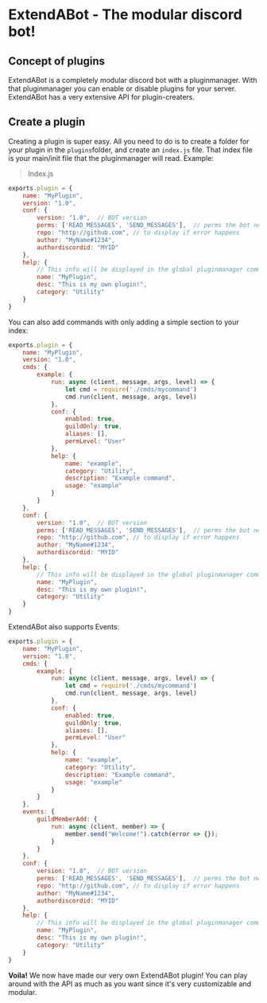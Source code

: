 # ExtendABot - The modular discord bot!
## Concept of plugins
ExtendABot is a completely modular discord bot with a pluginmanager. With that pluginmanager you can enable or disable plugins for your server. ExtendABot has a very extensive API for plugin-creaters.

## Create a plugin
Creating a plugin is super easy. All you need to do is to create a folder for your plugin in the `plugins`folder, and create an `index.js` file. That index file is your main/init file that the pluginmanager will read.
Example:
> Index.js
```js
exports.plugin = {
    name: "MyPlugin",
    version: "1.0",
    conf: {
        version: "1.0",  // BOT version
        perms: ['READ_MESSAGES', 'SEND_MESSAGES'],  // perms the bot needs to execute this plugin
        repo: "http://github.com", // to display if error happens
        author: "MyName#1234",
        authordiscordid: "MYID"
    },
    help: {
        // This info will be displayed in the global pluginmanager command
        name: "MyPlugin",
        desc: "This is my own plugin!",
        category: "Utility"
    }
}
```
You can also add commands with only adding a simple section to your index:
```js
exports.plugin = {
    name: "MyPlugin",
    version: "1.0",
    cmds: {
        example: {
            run: async (client, message, args, level) => {
                let cmd = require('./cmds/mycommand')
                cmd.run(client, message, args, level)
            },
            conf: {
                enabled: true,
                guildOnly: true,
                aliases: [],
                permLevel: "User"
            },
            help: {
                name: "example",
                category: "Utility",
                description: "Example command",
                usage: "example"
            }
        }
    },
    conf: {
        version: "1.0",  // BOT version
        perms: ['READ_MESSAGES', 'SEND_MESSAGES'],  // perms the bot needs to execute this plugin
        repo: "http://github.com", // to display if error happens
        author: "MyName#1234",
        authordiscordid: "MYID"
    },
    help: {
        // This info will be displayed in the global pluginmanager command
        name: "MyPlugin",
        desc: "This is my own plugin!",
        category: "Utility"
    }
}
```
ExtendABot also supports Events:
```js
exports.plugin = {
    name: "MyPlugin",
    version: "1.0",
    cmds: {
        example: {
            run: async (client, message, args, level) => {
                let cmd = require('./cmds/mycommand')
                cmd.run(client, message, args, level)
            },
            conf: {
                enabled: true,
                guildOnly: true,
                aliases: [],
                permLevel: "User"
            },
            help: {
                name: "example",
                category: "Utility",
                description: "Example command",
                usage: "example"
            }
        }
    },
    events: {
        guildMemberAdd: {
            run: async (client, member) => {
                member.send("Welcome!").catch(error => {});
            }
        }
    },
    conf: {
        version: "1.0",  // BOT version
        perms: ['READ_MESSAGES', 'SEND_MESSAGES'],  // perms the bot needs to execute this plugin
        repo: "http://github.com", // to display if error happens
        author: "MyName#1234",
        authordiscordid: "MYID"
    },
    help: {
        // This info will be displayed in the global pluginmanager command
        name: "MyPlugin",
        desc: "This is my own plugin!",
        category: "Utility"
    }
}
```
**Voila!** We now have made our very own ExtendABot plugin! You can play around with the API as much as you want since it's very customizable and modular.